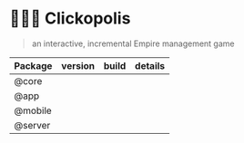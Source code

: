 # 🗽🗼🏰 Clickopolis
> an interactive, incremental Empire management game


|  Package     |   version   |  build  | details |
|-------|-----|----|-----|
| @core   |      |        |
| @app    |
| @mobile |
| @server |


